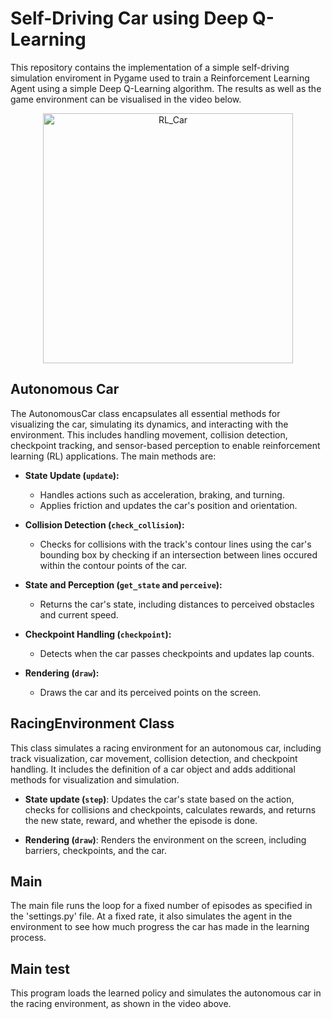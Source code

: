 # Self-Driving Car using Deep Q-Learning
 This repository contains the implementation of a simple self-driving simulation enviroment in Pygame used to train a Reinforcement Learning Agent using a simple Deep Q-Learning algorithm. The results as well as the game environment can be visualised in the video below. 

<p align="center">
  <img src="https://github.com/SimoManni/Self-Driving-Car-using-Deep-Q-Learning/assets/151052936/252ae138-fd93-473b-a119-69221bdb4df0" alt="RL_Car" width="400">
</p>

## Autonomous Car
The AutonomousCar class encapsulates all essential methods for visualizing the car, simulating its dynamics, and interacting with the environment. This includes handling movement, collision detection, checkpoint tracking, and sensor-based perception to enable reinforcement learning (RL) applications. The main methods are: 

- **State Update (`update`):** 
   - Handles actions such as acceleration, braking, and turning.
   - Applies friction and updates the car's position and orientation.

- **Collision Detection (`check_collision`):**
   - Checks for collisions with the track's contour lines using the car's bounding box by checking if an intersection between lines occured within the contour points of the car. 

- **State and Perception (`get_state` and `perceive`):**
   - Returns the car's state, including distances to perceived obstacles and current speed.

- **Checkpoint Handling (`checkpoint`):**
   - Detects when the car passes checkpoints and updates lap counts.

- **Rendering (`draw`):**
   - Draws the car and its perceived points on the screen.

## RacingEnvironment Class

This class simulates a racing environment for an autonomous car, including track visualization, car movement, collision detection, and checkpoint handling. It includes the definition of a car object and adds additional methods for visualization and simulation. 

- **State update (`step`)**: Updates the car's state based on the action, checks for collisions and checkpoints, calculates rewards, and returns the new state, reward, and whether the episode is done.

- **Rendering (`draw`)**: Renders the environment on the screen, including barriers, checkpoints, and the car.


## Main 
The main file runs the loop for a fixed number of episodes as specified in the 'settings.py' file. At a fixed rate, it also simulates the agent in the environment to see how much progress the car has made in the learning process. 

## Main test
This program loads the learned policy and simulates the autonomous car in the racing environment, as shown in the video above. 
